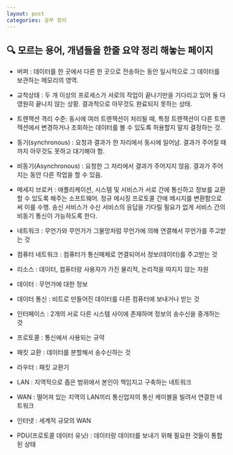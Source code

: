 ```yaml
---
layout: post
categories: 공부 정리
---
```


## 🔍 모르는 용어, 개념들을 한줄 요약 정리 해놓는 페이지 

* 버퍼 : 데이터를 한 곳에서 다른 한 곳으로 전송하는 동안 일시적으로 그 데이터를 보관하는 메모리의 영역.

* 교착상태 : 두 개 이상의 프로세스가 서로의 작업이 끝나기만을 기다리고 있어 둘 다 영원히 끝나지 않는 상황. 결과적으로 아무것도 완료되지 못하는 상태. 

* 트랜잭션 격리 수준: 동시에 여러 트랜잭션이 처리될 때, 특정 트랜잭션이 다른 트랜잭션에서 변경하거나 조회하는 데이터를 볼 수 있도록 허용할지 말지 결정하는 것. 

* 동기(synchronous) : 요청과 결과가 한 자리에서 동시에 일어남. 결과가 주어질 때까지 아무것도 못하고 대기해야 함.

* 비동기(Asynchronous) : 요청한 그 자리에서 결과가 주어지지 않음. 결과가 주어지는 동안 다른 작업을 할 수 있음. 

* 메세지 브로커 : 애플리케이션, 시스템 및 서비스가 서로 간에 통신하고 정보를 교환할 수 있도록 해주는 소프트웨어. 정규 메시징 프로토콜 간에 메시지를 변환함으로써 이를 수행. 송신 서비스가 수신 서비스의 응답을 기다릴 필요가 없게 서비스 간의 비동기 통신이 가능하도록 한다.    

* 네트워크 : 무언가와 무언가가 그물망처럼 무언가에 의해 연결해서 무언가를 주고받는 것

* 컴퓨터 네트워크 : 컴퓨터가 통신매체로 연결되어서 정보(데이터)를 주고받는 것 

* 리소스 : 데이터, 컴퓨터랑 사용자가 가진 물리적, 논리적을 따지지 않는 자원

* 데이터 : 무언가에 대한 정보

* 데이터 통신 : 비트로 만들어진 데이터를 다른 컴퓨터에 보내거나 받는 것

* 인터페이스 : 2개의 서로 다른 시스템 사이에 존재하며 정보의 송수신을 중개하는 것

* 프로토콜 : 통신에서 사용되는 규약

* 패킷 교환 : 데이터를 분할해서 송수신하는 것

* 라우터 : 패킷 교환기

* LAN : 지역적으로 좁은 범위에서 본인이 책임지고 구축하는 네트워크

* WAN : 떨어져 있는 지역의 LAN끼리 통신업자의 통신 케이블을 빌려서 연결한 네트워크

* 인터넷 : 세계적 규모의 WAN

* PDU(프로토콜 데이터 유닛) : 데이터랑 데이터를 보내기 위해 필요한 것들이 통합된 상태
